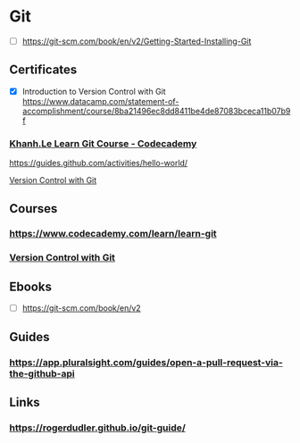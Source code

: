 # Git
- [ ] https://git-scm.com/book/en/v2/Getting-Started-Installing-Git
## Certificates
- [x] Introduction to Version Control with Git https://www.datacamp.com/statement-of-accomplishment/course/8ba21496ec8dd8411be4de87083bceca11b07b9f
### [Khanh.Le Learn Git Course - Codecademy](https://www.codecademy.com/profiles/Khanh.Le/certificates/a8ab218d5950c29861635cc0bf12fd13)
https://guides.github.com/activities/hello-world/

[Version Control with Git](https://www.udacity.com/course/version-control-with-git--ud123)
## Courses
### https://www.codecademy.com/learn/learn-git
### [Version Control with Git](https://www.udacity.com/course/version-control-with-git--ud123)

## Ebooks
- [ ] https://git-scm.com/book/en/v2

## Guides
### https://app.pluralsight.com/guides/open-a-pull-request-via-the-github-api

## Links
### https://rogerdudler.github.io/git-guide/

